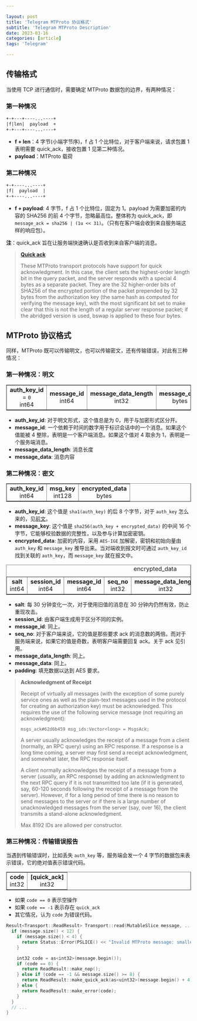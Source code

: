 ```yaml
---

layout: post
title: 'Telegram MTProto 协议格式'
subtitle: 'Telegram MTProto Description'
date: 2023-03-16
categories: [article]
tags: 'Telegram' 

---
```


## 传输格式

当使用 TCP 进行通信时，需要确定 MTProto 数据包的边界，有两种情况：

### 第一种情况

```.txt
+-+---+----...----+
|f|len|  payload  +
+-+---+----...----+
```

* **f + len**：4 字节(小端字节序)，f 占 1 个比特位，对于客户端来说，请求包置 1 表明需要 quick_ack，接收包置 1 见第二种情况。
* **payload**：MTProto 载荷

### 第二种情况

```.txt
+-+----...----+
|f|  payload  |
+-+----...----+
```

* **f + payload**: 4 字节，f 占 1 个比特位，固定为 1。payload 为需要加密的内容的 SHA256 的前 4 个字节，忽略最高位。整体称为 quick_ack，即 `message_ack = sha256 | (1u << 31)`。（只有在客户端会收到来自服务端这样的响应包）。

**注**：quick_ack 旨在让服务端快速确认是否收到来自客户端的消息。

> **[Quick ack](https://core.telegram.org/mtproto/mtproto-transports#quick-ack)**
> 
> These MTProto transport protocols have support for quick acknowledgment. In this case, the client sets the highest-order length bit in the query packet, and the server responds with a special 4 bytes as a separate packet. They are the 32 higher-order bits of SHA256 of the encrypted portion of the packet prepended by 32 bytes from the authorization key (the same hash as computed for verifying the message key), with the most significant bit set to make clear that this is not the length of a regular server response packet; if the abridged version is used, bswap is applied to these four bytes.

## MTProto 协议格式

同样，MTProto 既可以传输明文，也可以传输密文，还有传输错误，对此有三种情况：

### 第一种情况：明文

<table border="1" cellspacing="0" cellpadding="0" align="center"><tr align="center">
<td><strong>auth_key_id</strong> = <code>0</code><br/>int64</td>
<td><strong>message_id</strong><br/>int64</td>
<td><strong>message_data_length</strong><br/>int32</td>
<td><strong>message_data</strong><br/>bytes</td>
</tr></table>

* **auth_key_id**: 对于明文形式，这个值总是为 0，用于与加密形式区分开。
* **message_id**: 一个依赖于时间的数字用于标识会话中的一个消息。如果这个值能被 4 整除，表明是一个客户端消息。如果这个值对 4 取余为 1，表明是一个服务端消息。
* **message_data_length**: 消息长度
* **message_data**: 消息内容

### 第二种情况：密文

<table border="1" cellspacing="0" cellpadding="0"  align="center"><tr align="center">
<td><strong>auth_key_id</strong><br/>int64</td>
<td><strong>msg_key</strong><br/>int128</td>
<td><strong>encrypted_data</strong><br/>bytes</td>
</tr></table>

* **auth_key_id**: 这个值是 `sha1(auth_key)` 的后 8 个字节，对于 `auth_key` 怎么来的，见[前文](https://yanminhui.github.io/2023/03/15/tddh.html)。
* **message_key**: 这个值是 `sha256(auth_key + encrypted_data)` 的中间 16 个字节，它能够校验数据的完整性，以及参与计算加密密钥。
* **encrypted_data**: 加密的内容，采用 `AES-IGE` 加解密，密钥和初始向量由 `auth_key` 和 `message_key` 推导出来。当对端收到报文时可通过 `auth_key_id` 找到关联的 `auth_key`，而 `message_key` 就在报文中。

<table border="1" cellspacing="0" cellpadding="0"  align="center">
<caption align="left">encrypted_data</caption><tr align="center">
<td><strong>salt</strong><br/>int64</td>
<td><strong>session_id</strong><br/>int64</td>
<td><strong>message_id</strong><br/>int64</td>
<td><strong>seq_no</strong><br/>int32</td>
<td><strong>message_data_length</strong><br/>int32</td>
<td><strong>message_data</strong><br/>bytes</td>
<td><strong>padding</strong>12..1024<br/>bytes</td>
</tr></table>

* **salt**: 每 30 分钟变化一次，对于使用旧值的消息在 30 分钟内仍然有效，防止重现攻击。
* **session_id**: 由客户端生成用于区分不同的实例。
* **message_id**: 同上。
* **seq_no**: 对于客户端来说，它的值是那些要求 ack 的消息数的两倍。而对于服务端来说，如果它的值是奇数，表明客户端需要回复 ack。关于 ack 见引用。
* **message_data_length**: 同上。
* **message_data**: 同上。
* **padding**: 填充数据以达到 AES 要求。

> **Acknowledgment of Receipt**
> 
> Receipt of virtually all messages (with the exception of some purely service ones as well as the plain-text messages used in the protocol for creating an authorization key) must be acknowledged. This requires the use of the following service message (not requiring an acknowledgment):
>
> `msgs_ack#62d6b459 msg_ids:Vector<long> = MsgsAck;`
> 
> A server usually acknowledges the receipt of a message from a client (normally, an RPC query) using an RPC response. If a response is a long time coming, a server may first send a receipt acknowledgment, and somewhat later, the RPC response itself.
> 
> A client normally acknowledges the receipt of a message from a server (usually, an RPC response) by adding an acknowledgment to the next RPC query if it is not transmitted too late (if it is generated, say, 60-120 seconds following the receipt of a message from the server). However, if for a long period of time there is no reason to send messages to the server or if there is a large number of unacknowledged messages from the server (say, over 16), the client transmits a stand-alone acknowledgment.
> 
> Max 8192 IDs are allowed per constructor.

### 第三种情况：传输错误报告

当遇到传输错误时，比如丢失 `auth_key` 等，服务端会发一个 4 字节的数据包来表示错误，它的绝对值表示错误代码。

<table border="1" cellspacing="0" cellpadding="0" align="center"><tr align="center">
<td><strong>code</strong><br/>int32</td>
<td><strong>[quick_ack]</strong><br/>int32</td>
</tr></table>

* 如果 `code == 0` 表示空操作
* 如果 `code == -1` 表示存在 `quick_ack`
* 其它情况，认为 `code` 为错误代码。
  
```.cpp
Result<Transport::ReadResult> Transport::read(MutableSlice message, ...) {
  if (message.size() < 12) {
    if (message.size() < 4) {
      return Status::Error(PSLICE() << "Invalid MTProto message: smaller than 4 bytes");
    }

    int32 code = as<int32>(message.begin());
    if (code == 0) {
      return ReadResult::make_nop();
    } else if (code == -1 && message.size() >= 8) {
      return ReadResult::make_quick_ack(as<uint32>(message.begin() + 4));
    } else {
      return ReadResult::make_error(code);
    }
  }
  // ...
}
```
